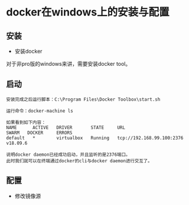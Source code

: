 # docker在windows上的安装与配置

## 安装

- 安装docker

对于非pro版的windows来讲，需要安装docker tool。

## 启动

```
安装完成之后运行脚本：C:\Program Files\Docker Toolbox\start.sh

运行命令：docker-machine ls

如果看到如下内容：
NAME      ACTIVE   DRIVER       STATE     URL                         SWARM   DOCKER     ERRORS
default   *        virtualbox   Running   tcp://192.168.99.100:2376           v18.09.6

说明docker daemon已经成功启动，并且监听的是2376端口。
此时我们就可以在终端通过docker的cli与docker daemon进行交互了。
```

## 配置

- 修改镜像源